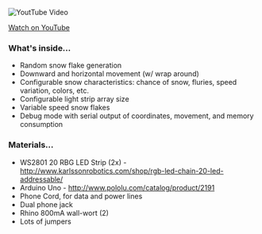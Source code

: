 ![YoutTube Video](http://i1.ytimg.com/vi/d0-1pvcFxM8/mqdefault.jpg)

[Watch on YouTube](http://www.youtube.com/watch?v=U2_FuWgj0B8)

### What's inside...
* Random snow flake generation
* Downward and horizontal movement (w/ wrap around)
* Configurable snow characteristics: chance of snow, fluries, speed variation, colors, etc.
* Configurable light strip array size
* Variable speed snow flakes
* Debug mode with serial output of coordinates, movement, and memory consumption

### Materials...
* WS2801 20 RBG LED Strip (2x) - http://www.karlssonrobotics.com/shop/rgb-led-chain-20-led-addressable/
* Arduino Uno - http://www.pololu.com/catalog/product/2191
* Phone Cord, for data and power lines
* Dual phone jack
* Rhino 800mA wall-wort (2)
* Lots of jumpers